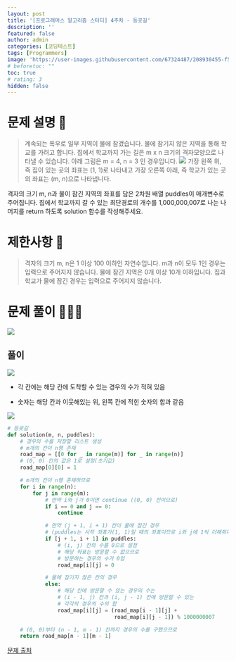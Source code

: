 ```yaml
---
layout: post
title: '[프로그래머스 알고리즘 스터디] 4주차 - 등굣길'
description: ''
featured: false
author: admin
categories: [코딩테스트]
tags: [Programmers]
image: 'https://user-images.githubusercontent.com/67324487/208930455-f513dd24-7a1e-442f-ad37-9a2fe9736cba.png'
# beforetoc: ""
toc: true
# rating: 3
hidden: false
---
```


# 문제 설명 📑
> 계속되는 폭우로 일부 지역이 물에 잠겼습니다. 물에 잠기지 않은 지역을 통해 학교를 가려고 합니다. 집에서 학교까지 가는 길은 m x n 크기의 격자모양으로 나타낼 수 있습니다.
> 아래 그림은 m = 4, n = 3 인 경우입니다.
> ![](https://velog.velcdn.com/images/carmine/post/3cf25125-ef87-475b-9e0c-a4182fc0003c/image.png)
> 가장 왼쪽 위, 즉 집이 있는 곳의 좌표는 (1, 1)로 나타내고 가장 오른쪽 아래, 즉 학교가 있는 곳의 좌표는 (m, n)으로 나타냅니다.

격자의 크기 m, n과 물이 잠긴 지역의 좌표를 담은 2차원 배열 puddles이 매개변수로 주어집니다. 집에서 학교까지 갈 수 있는 최단경로의 개수를 1,000,000,007로 나눈 나머지를 return 하도록 solution 함수를 작성해주세요.

# 제한사항 🚫

> 격자의 크기 m, n은 1 이상 100 이하인 자연수입니다.
> m과 n이 모두 1인 경우는 입력으로 주어지지 않습니다.
> 물에 잠긴 지역은 0개 이상 10개 이하입니다.
> 집과 학교가 물에 잠긴 경우는 입력으로 주어지지 않습니다.

# 문제 풀이 👩🏻‍💻

![](https://velog.velcdn.com/images/carmine/post/739cf0a2-471d-4b05-8b91-b326f3e4d8aa/image.png)

## 풀이

![](https://velog.velcdn.com/images/carmine/post/32cf08f7-955c-47de-ae01-33673b4ebdaa/image.jpg)

- 각 칸에는 해당 칸에 도착할 수 있는 경우의 수가 적혀 있음

- 숫자는 해당 칸과 이웃해있는 위, 왼쪽 칸에 적힌 숫자의 합과 같음

![](https://velog.velcdn.com/images/carmine/post/b8142be3-cee4-445c-a171-c43ada21d720/image.png)

```python
# 등굣길
def solution(m, n, puddles):
    # 경우의 수를 저장할 리스트 생성
    # m개의 칸이 n행 존재
    road_map = [[0 for _ in range(m)] for _ in range(n)]
    # (0, 0) 칸의 값은 1로 설정(초기값)
    road_map[0][0] = 1

    # m개의 칸이 n행 존재하므로
    for i in range(n):
        for j in range(m):
            # 만약 i와 j가 0이면 continue ((0, 0) 칸이므로)
            if i == 0 and j == 0:
                continue

            # 만약 (j + 1, i + 1) 칸이 물에 잠긴 경우
            # (puddles는 시작 좌표가(1, 1)일 때의 좌표이므로 i와 j에 1씩 더해줘야 함)
            if [j + 1, i + 1] in puddles:
                # (i, j) 칸의 수를 0으로 설정
                # 해당 좌표는 방문할 수 없으므로
                # 방문하는 경우의 수가 0임
                road_map[i][j] = 0

            # 물에 잠기지 않은 칸의 경우
            else:
                # 해당 칸에 방문할 수 있는 경우의 수는
                # (i - 1, j) 칸과 (i, j - 1) 칸에 방문할 수 있는
                # 각각의 경우의 수의 합
                road_map[i][j] = (road_map[i - 1][j] +
                                  road_map[i][j - 1]) % 1000000007

    # (0, 0)부터 (n - 1, m - 1) 칸까지 경우의 수를 구했으므로
    return road_map[n - 1][m - 1]
```

[문제 출처](https://programmers.co.kr/learn/challenges)
